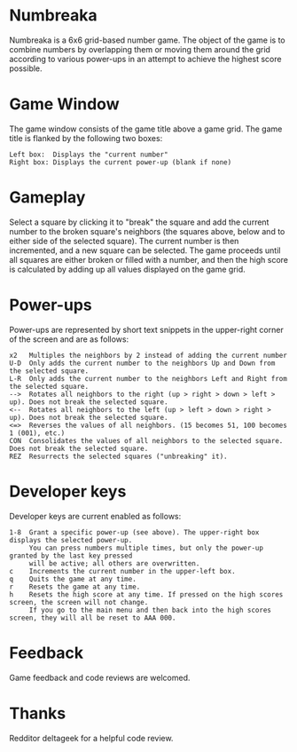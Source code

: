 # Numbreaka

Numbreaka is a 6x6 grid-based number game.
The object of the game is to combine numbers by overlapping them or moving them around the grid according to various power-ups in an attempt to achieve the highest score possible.

# Game Window
The game window consists of the game title above a game grid.
The game title is flanked by the following two boxes:
```
Left box:  Displays the "current number"
Right box: Displays the current power-up (blank if none)
```

# Gameplay
Select a square by clicking it to "break" the square and add the current number to the broken square's neighbors (the squares above, below and to either side of the selected square).
The current number is then incremented, and a new square can be selected.
The game proceeds until all squares are either broken or filled with a number, and then the high score is calculated by adding up all values displayed on the game grid.

# Power-ups
Power-ups are represented by short text snippets in the upper-right corner of the screen and are as follows:
```
x2   Multiples the neighbors by 2 instead of adding the current number
U-D  Only adds the current number to the neighbors Up and Down from the selected square.
L-R  Only adds the current number to the neighbors Left and Right from the selected square.
-->  Rotates all neighbors to the right (up > right > down > left > up). Does not break the selected square.
<--  Rotates all neighbors to the left (up > left > down > right > up). Does not break the selected square.
<=>  Reverses the values of all neighbors. (15 becomes 51, 100 becomes 1 (001), etc.)
CON  Consolidates the values of all neighbors to the selected square. Does not break the selected square.
REZ  Resurrects the selected squares ("unbreaking" it).
```

# Developer keys
Developer keys are current enabled as follows:
```
1-8  Grant a specific power-up (see above). The upper-right box displays the selected power-up. 
     You can press numbers multiple times, but only the power-up granted by the last key pressed 
     will be active; all others are overwritten.
c    Increments the current number in the upper-left box.
q    Quits the game at any time.
r    Resets the game at any time.
h    Resets the high score at any time. If pressed on the high scores screen, the screen will not change.
     If you go to the main menu and then back into the high scores screen, they will all be reset to AAA 000.
```

# Feedback
Game feedback and code reviews are welcomed.

# Thanks
Redditor deltageek for a helpful code review.
